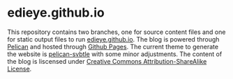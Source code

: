 # edieye.github.io

This repository contains two branches, one for source content files and one for static output files to run [edieye.github.io](http://edieye.github.io). 
The blog is powered through [Pelican](https://docs.getpelican.com/en/stable/) and hosted through [Github Pages](https://pages.github.com/).
The current theme to generate the website is [pelican-svbtle](https://github.com/wting/pelican-svbtle) with some minor adjustments. The content
of the blog is liscensed under [Creative Commons Attribution-ShareAlike License](https://creativecommons.org/licenses/by-sa/4.0/).
